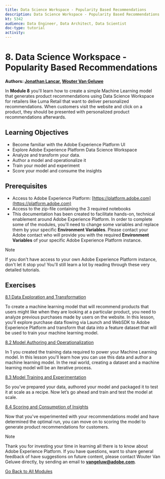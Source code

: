 ```yaml
---
title: Data Science Workspace - Popularity Based Recommendations
description: Data Science Workspace - Popularity Based Recommendations
kt: 5342
audience: Data Engineer, Data Architect, Data Scientist
doc-type: tutorial
activity: 
---
```


# 8. Data Science Workspace - Popularity Based Recommendations

**Authors: [Jonathan Lancar](https://www.linkedin.com/in/jonathanlancar/), [Wouter Van Geluwe](https://www.linkedin.com/in/woutervangeluwe/)**

In **Module 8** you'll learn how to create a simple Machine Learning model that generates product recommendations using Data Science Workspace for retailers like Luma Retail that want to deliver personalized recommendations. When customers visit the website and click on a product, they should be presented with personalized product recommendations afterwards.

## Learning Objectives

- Become familiar with the Adobe Experience Platform UI
- Explore Adobe Experience Platform Data Science Workspace
- Analyze and transform your data.
- Author a model and operationalize it
- Train your model and experiment
- Score your model and consume the insights

## Prerequisites

- Access to Adobe Experience Platform: [https://platform.adobe.com](https://platform.adobe.com)
- Access to the zip-file containing the 3 required notebooks
- This documentation has been created to facilitate hands-on, technical enablement around Adobe Experience Platform. In order to complete some of the modules, you'll need to change some variables and replace them by your specific **Environment Variables**. Please contact your Adobe contact who will provide you with the required **Environment Variables** of your specific Adobe Experience Platform instance.

>[!NOTE]
>
>If you don't have access to your own Adobe Experience Platform instance, don't let it stop you! You'll still learn a lot by reading through these very detailed tutorials.

## Exercises

[8.1 Data Exploration and Transformation](./ex1.md)

To create a machine learning model that will recommend products that users might like when they are looking at a particular product, you need to analyze previous purchases made by users on the website. In this lesson, you'll explore purchase data flowing via Launch and WebSDK to Adobe Experience Platform and transform that data into a feature dataset that will be used to train your machine learning model.

[8.2 Model Authoring and Operationalization](./ex2.md)

In 1 you created the training data required to power your Machine Learning model. In this lesson you'll learn how you can use this data and author a machine learning model. In the real world, creating a dataset and a machine learning model will be an iterative process.

[8.3 Model Training and Experimentation](./ex3.md)

So you’ve prepared your data, authored your model and packaged it to test it at scale as a recipe. Now let’s go ahead and train and test the model at scale.

[8.4 Scoring and Consumption of Insights](./ex4.md)

Now that you've experimented with your recommendations model and have determined the optimal run, you can move on to scoring the model to generate product recommendations for customers.

>[!NOTE]
>
>Thank you for investing your time in learning all there is to know about Adobe Experience Platform. If you have questions, want to share general feedback of have suggestions on future content, please contact Wouter Van Geluwe directly, by sending an email to **vangeluw@adobe.com**.

[Go Back to All Modules](../../overview.md)
